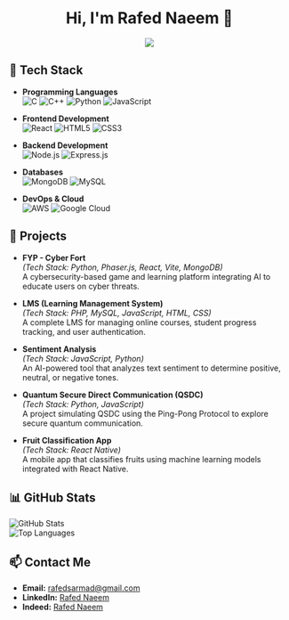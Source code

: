 <h1 align="center">Hi, I'm Rafed Naeem 👋</h1>
<p align="center">
  <img src="https://github-readme-stats.vercel.app/api?username=rafednaeem&show_icons=true&theme=dark" />
</p>

## 🚀 Tech Stack

- **Programming Languages**  
  ![C](https://img.shields.io/badge/-C-00599C?style=flat-square&logo=c)
  ![C++](https://img.shields.io/badge/-C++-00599C?style=flat-square&logo=cplusplus)
  ![Python](https://img.shields.io/badge/-Python-3776AB?style=flat-square&logo=python)
  ![JavaScript](https://img.shields.io/badge/-JavaScript-F7DF1E?style=flat-square&logo=javascript)

- **Frontend Development**  
  ![React](https://img.shields.io/badge/-React-61DAFB?style=flat-square&logo=react)
  ![HTML5](https://img.shields.io/badge/-HTML5-E34F26?style=flat-square&logo=html5)
  ![CSS3](https://img.shields.io/badge/-CSS3-1572B6?style=flat-square&logo=css3)

- **Backend Development**  
  ![Node.js](https://img.shields.io/badge/-Node.js-339933?style=flat-square&logo=node.js)
  ![Express.js](https://img.shields.io/badge/-Express.js-000000?style=flat-square&logo=express)

- **Databases**  
  ![MongoDB](https://img.shields.io/badge/-MongoDB-47A248?style=flat-square&logo=mongodb)
  ![MySQL](https://img.shields.io/badge/-MySQL-4479A1?style=flat-square&logo=mysql)

- **DevOps & Cloud**  
  ![AWS](https://img.shields.io/badge/-AWS-232F3E?style=flat-square&logo=amazon-aws)
  ![Google Cloud](https://img.shields.io/badge/-Google%20Cloud-4285F4?style=flat-square&logo=google-cloud)

## 🚀 Projects  

- **FYP - Cyber Fort**  
  *(Tech Stack: Python, Phaser.js, React, Vite, MongoDB)*  
  A cybersecurity-based game and learning platform integrating AI to educate users on cyber threats.  

- **LMS (Learning Management System)**  
  *(Tech Stack: PHP, MySQL, JavaScript, HTML, CSS)*  
  A complete LMS for managing online courses, student progress tracking, and user authentication.  

- **Sentiment Analysis**  
  *(Tech Stack: JavaScript, Python)*  
  An AI-powered tool that analyzes text sentiment to determine positive, neutral, or negative tones.  

- **Quantum Secure Direct Communication (QSDC)**  
  *(Tech Stack: Python, JavaScript)*  
  A project simulating QSDC using the Ping-Pong Protocol to explore secure quantum communication.  

- **Fruit Classification App**  
  *(Tech Stack: React Native)*  
  A mobile app that classifies fruits using machine learning models integrated with React Native.  

## 📊 GitHub Stats  
![GitHub Stats](https://github-readme-stats.vercel.app/api?username=rafednaeem&show_icons=true&theme=dark)  
![Top Languages](https://github-readme-stats.vercel.app/api/top-langs/?username=rafednaeem&layout=compact&theme=dark)


## 📫 Contact Me  

- **Email:** [rafedsarmad@gmail.com](mailto:rafedsarmad@gmail.com)  
- **LinkedIn:** [Rafed Naeem](https://www.linkedin.com/in/rafed-naeem-567953273/)  
- **Indeed:** [Rafed Naeem](https://profile.indeed.com/?hl=en_PK&co=PK&from=gnav-homepage)  


